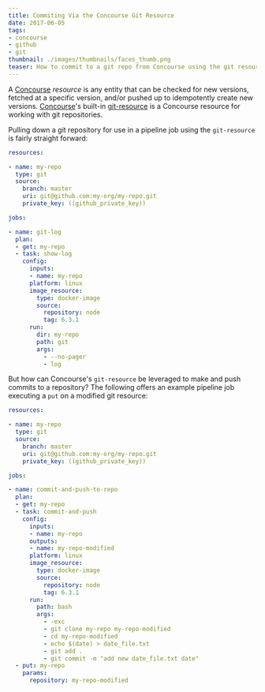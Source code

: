 ```yaml
---
title: Commiting Via the Concourse Git Resource
date: 2017-06-05
tags:
- concourse
- github
- git
thumbnail: ./images/thumbnails/faces_thumb.png
teaser: How to commit to a git repo from Concourse using the git resource.
---
```


A [Concourse](http://concourse-ci.org) _resource_ is any entity that can be checked for new versions, fetched at a specific version, and/or pushed up to idempotently create new versions. [Concourse](http://concourse-ci.org)'s built-in [git-resource](https://github.com/concourse/git-resource) is a Concourse resource for working with git repositories.

Pulling down a git repository for use in a pipeline job using the `git-resource` is fairly straight forward:

```yaml
resources:

- name: my-repo
  type: git
  source:
    branch: master
    uri: git@github.com:my-org/my-repo.git
    private_key: ((github_private_key))

jobs:

- name: git-log
  plan:
  - get: my-repo
  - task: show-log
    config:
      inputs:
      - name: my-repo
      platform: linux
      image_resource:
        type: docker-image
        source:
          repository: node
          tag: 6.3.1
      run:
        dir: my-repo
        path: git
        args:
          - --no-pager
          - log
```

But how can Concourse's `git-resource` be leveraged to make and push commits to a repository? The following offers an example pipeline job executing a `put` on a modified git resource:

```yaml
resources:

- name: my-repo
  type: git
  source:
    branch: master
    uri: git@github.com:my-org/my-repo.git
    private_key: ((github_private_key))

jobs:

- name: commit-and-push-to-repo
  plan:
  - get: my-repo
  - task: commit-and-push
    config:
      inputs:
      - name: my-repo
      outputs:
      - name: my-repo-modified
      platform: linux
      image_resource:
        type: docker-image
        source:
          repository: node
          tag: 6.3.1
      run:
        path: bash
        args:
          - -exc
          - git clone my-repo my-repo-modified
          - cd my-repo-modified
          - echo $(date) > date_file.txt
          - git add .
          - git commit -m "add new date_file.txt date"
  - put: my-repo
    params:
      repository: my-repo-modified
```
